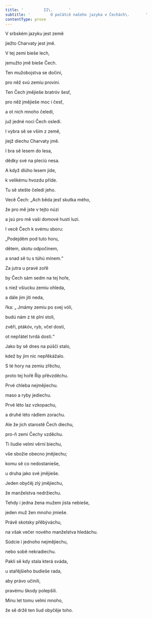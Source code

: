 ```yaml
---
title: '         II\.       '
subtitle: '         O počátcě našeho jazyka v Čechách\.       '
contentType: prose
---
```


V srbském jazyku jest země

jiežto Charvaty jest jmě.

V tej zemi bieše lech,

jemužto jmě bieše Čech.

Ten mužobojstva se dočini,

pro něž svú zemiu provini.

Ten Čech jmějieše bratróv šesť,

pro něž jmějieše moc i česť,

a ot nich mnoho čeledi,

juž jedné noci Čech osledi.

I vybra sě se vším z země,

jiejž diechu Charvaty jmě.

I bra sě lesem do lesa,

dědky své na pleciú nesa.

A když dlúho lesem jide,

k velikému hvozdu příde.

Tu sě stešte čeledi jeho.

Vecě Čech: „Ach běda jesť skutka mého,

že pro mě jste v tejto núzi

a jsú pro mě vaši domové hustí luzi.

I vecě Čech k svému sboru:

„Podejděm pod tuto horu,

dětem, skotu odpočinem,

a snad sě tu s túhú minem.“

Za jutra u pravé zořě

by Čech sám sedm na tej hoře,

s niež všiucku zemiu ohleda,

a dále jim jíti neda,

řka: „ Jmámy zemiu po svej vóli,

budú nám z té plni stoli,

zvěři, ptákóv, ryb, včel dosti,

ot nepřátel tvrdá dosti.“

Jako by sě dnes na púšči stalo,

kdež by jim nic nepřěkážalo.

S té hory na zemiu zřěchu,

proto tej hořě Říp přěvzděchu.

Prvé chleba nejmějiechu.

maso a ryby jediechu.

Prvé léto laz vzkopachu,

a druhé léto rádlem zorachu.

Ale že jich starostě Čech diechu,

pro-ň zemi Čechy vzděchu.

Ti liudie velmi věrní biechu,

vše sbožie obecno jmějiechu;

komu sě co nedostanieše,

u druha jako své jmějieše.

Jeden obyčěj zlý jmějiechu,

že manželstva nedržiechu.

Tehdy i jedna žena mužem jista nebieše,

jeden muž žen mnoho jmieše.

Právě skotsky přěbýváchu,

na však večer nového manželstva hledáchu.

Súdcie i jednoho nejmějiechu,

nebo sobě nekradiechu.

Pakli sě kdy stala která sváda,

u stařějšieho budieše rada,

aby právo učinili,

pravému škody polepšili.

Minu let tomu velmi mnoho,

že sě držě ten liud obyčěje toho.
